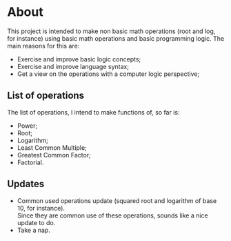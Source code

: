 # About  
  
This project is intended to make non basic math operations (root and log, for instance) using basic math operations and basic programming logic. The main reasons for this are:  

- Exercise and improve basic logic concepts;  
- Exercise and improve language syntax;  
- Get a view on the operations with a computer logic perspective;  
  
## List of operations  
  
The list of operations, I intend to make functions of, so far is:  

- Power;
- Root;
- Logarithm;
- Least Common Multiple;
- Greatest Common Factor;
- Factorial.

## Updates  

- Common used operations update (squared root and logarithm of base 10, for instance).  
    Since they are common use of these operations, sounds like a nice update to do.  
- Take a nap.
